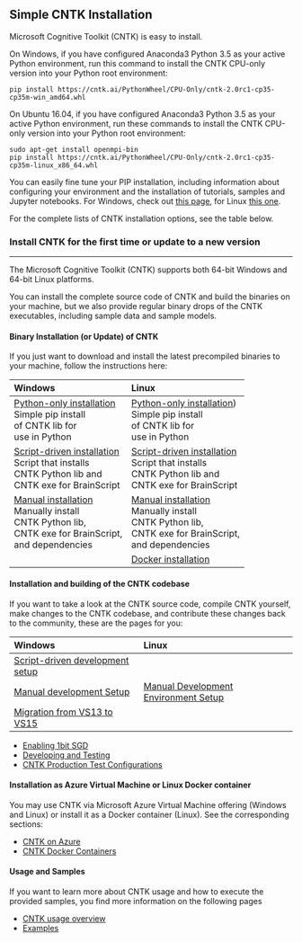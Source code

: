 ## Simple CNTK Installation

Microsoft Cognitive Toolkit (CNTK) is easy to install.

On Windows, if you have configured Anaconda3 Python 3.5 as your active Python environment, run this command to install the CNTK CPU-only version into your Python root environment:
```
pip install https://cntk.ai/PythonWheel/CPU-Only/cntk-2.0rc1-cp35-cp35m-win_amd64.whl
```
On Ubuntu 16.04, if you have configured Anaconda3 Python 3.5 as your active Python environment, run these commands to install the CNTK CPU-only version into your Python root environment:
```
sudo apt-get install openmpi-bin
pip install https://cntk.ai/PythonWheel/CPU-Only/cntk-2.0rc1-cp35-cp35m-linux_x86_64.whl
```
You can easily fine tune your PIP installation, including information about configuring your environment and the installation of tutorials, samples and Jupyter notebooks.
For Windows, check out [this page](./Setup-Windows-Python), for Linux [this one](./Setup-Linux-Python).

For the complete lists of CNTK installation options, see the table below.

### Install CNTK for the first time or update to a new version
-------------------------------
The Microsoft Cognitive Toolkit (CNTK) supports both 64-bit Windows and 64-bit Linux platforms.

You can install the complete source code of CNTK and build the binaries on your machine, but we 
also provide regular binary drops of the CNTK executables, including sample data and sample models.

#### Binary Installation (or Update) of CNTK

If you just want to download and install the latest precompiled binaries to your machine, follow the instructions here:

|Windows                  | Linux                   |
|:------------------------|:------------------------|
|[Python-only installation](./Setup-Windows-Python)<br>Simple pip install<br>of CNTK lib for<br>use in Python| [Python-only installation](./Setup-Linux-Python))<br>Simple pip install<br>of CNTK lib for<br>use in Python |
|[Script-driven installation](./Setup-Windows-Binary-Script)<br>Script that installs<br>CNTK Python lib and<br>CNTK exe for BrainScript | [Script-driven installation](./Setup-Linux-Binary-Script)<br>Script that installs<br>CNTK Python lib and<br>CNTK exe for BrainScript 
|[Manual installation](./Setup-Windows-Binary-Manual)<br>Manually install<br>CNTK Python lib,<br>CNTK exe for BrainScript,<br>and dependencies  | [Manual installation](./Setup-Linux-Binary-Manual)<br>Manually install<br>CNTK Python lib,<br>CNTK exe for BrainScript,<br>and dependencies
|                                                     | [Docker installation](./CNTK-Docker-Containers)
#### Installation and building of the CNTK codebase

If you want to take a look at the CNTK source code, compile CNTK yourself, make changes to the CNTK codebase, and contribute these changes back to the community, these are the pages for you:

|Windows                  | Linux                   |
|:------------------------|:------------------------|
|[Script-driven development setup](./Setup-CNTK-with-script-on-Windows) |
|[Manual development Setup](./Setup-CNTK-on-Windows) | [Manual Development Environment Setup](./Setup-CNTK-on-Linux) 
|[Migration from VS13 to VS15](./Setup-Migrate-VS13-to-VS15) | 
 

* [Enabling 1bit SGD](./Enabling-1bit-SGD.md)
* [Developing and Testing](./Developing-and-Testing.md)
* [CNTK Production Test Configurations](./Test-Configurations)

#### Installation as Azure Virtual Machine or Linux Docker container

You may use CNTK via Microsoft Azure Virtual Machine offering (Windows and Linux) or install it as a Docker container (Linux). See the corresponding sections:

* [CNTK on Azure](./CNTK-on-Azure.md)
* [CNTK Docker Containers](./CNTK-Docker-Containers.md)

#### Usage and Samples

If you want to learn more about CNTK usage and how to execute the provided samples, you find more information on the following pages

* [CNTK usage overview](./CNTK-usage-overview.md)
* [Examples](./Examples.md)
